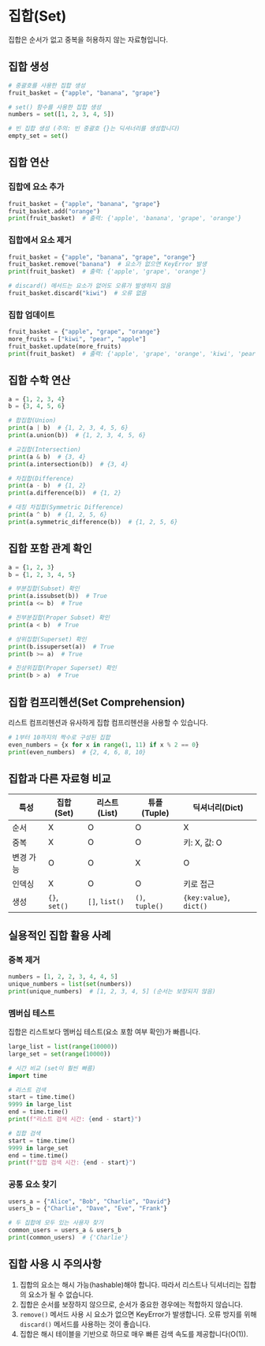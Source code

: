 # 집합(Set)

집합은 순서가 없고 중복을 허용하지 않는 자료형입니다. 

## 집합 생성

```python
# 중괄호를 사용한 집합 생성
fruit_basket = {"apple", "banana", "grape"}

# set() 함수를 사용한 집합 생성
numbers = set([1, 2, 3, 4, 5])

# 빈 집합 생성 (주의: 빈 중괄호 {}는 딕셔너리를 생성합니다)
empty_set = set()
```

## 집합 연산

### 집합에 요소 추가

```python
fruit_basket = {"apple", "banana", "grape"}
fruit_basket.add("orange")
print(fruit_basket)  # 출력: {'apple', 'banana', 'grape', 'orange'}
```

### 집합에서 요소 제거

```python
fruit_basket = {"apple", "banana", "grape", "orange"}
fruit_basket.remove("banana")  # 요소가 없으면 KeyError 발생
print(fruit_basket)  # 출력: {'apple', 'grape', 'orange'}

# discard() 메서드는 요소가 없어도 오류가 발생하지 않음
fruit_basket.discard("kiwi")  # 오류 없음
```

### 집합 업데이트

```python
fruit_basket = {"apple", "grape", "orange"}
more_fruits = ["kiwi", "pear", "apple"]
fruit_basket.update(more_fruits)
print(fruit_basket)  # 출력: {'apple', 'grape', 'orange', 'kiwi', 'pear'}
```

## 집합 수학 연산

```python
a = {1, 2, 3, 4}
b = {3, 4, 5, 6}

# 합집합(Union)
print(a | b)  # {1, 2, 3, 4, 5, 6}
print(a.union(b))  # {1, 2, 3, 4, 5, 6}

# 교집합(Intersection)
print(a & b)  # {3, 4}
print(a.intersection(b))  # {3, 4}

# 차집합(Difference)
print(a - b)  # {1, 2}
print(a.difference(b))  # {1, 2}

# 대칭 차집합(Symmetric Difference)
print(a ^ b)  # {1, 2, 5, 6}
print(a.symmetric_difference(b))  # {1, 2, 5, 6}
```

## 집합 포함 관계 확인

```python
a = {1, 2, 3}
b = {1, 2, 3, 4, 5}

# 부분집합(Subset) 확인
print(a.issubset(b))  # True
print(a <= b)  # True

# 진부분집합(Proper Subset) 확인
print(a < b)  # True

# 상위집합(Superset) 확인
print(b.issuperset(a))  # True
print(b >= a)  # True

# 진상위집합(Proper Superset) 확인
print(b > a)  # True
```

## 집합 컴프리헨션(Set Comprehension)

리스트 컴프리헨션과 유사하게 집합 컴프리헨션을 사용할 수 있습니다.

```python
# 1부터 10까지의 짝수로 구성된 집합
even_numbers = {x for x in range(1, 11) if x % 2 == 0}
print(even_numbers)  # {2, 4, 6, 8, 10}
```

## 집합과 다른 자료형 비교

| 특성 | 집합(Set) | 리스트(List) | 튜플(Tuple) | 딕셔너리(Dict) |
|------|---------|------------|------------|--------------|
| 순서 | X | O | O | X |
| 중복 | X | O | O | 키: X, 값: O |
| 변경 가능 | O | O | X | O |
| 인덱싱 | X | O | O | 키로 접근 |
| 생성 | `{}`, `set()` | `[]`, `list()` | `()`, `tuple()` | `{key:value}`, `dict()` |

## 실용적인 집합 활용 사례

### 중복 제거

```python
numbers = [1, 2, 2, 3, 4, 4, 5]
unique_numbers = list(set(numbers))
print(unique_numbers)  # [1, 2, 3, 4, 5] (순서는 보장되지 않음)
```

### 멤버십 테스트

집합은 리스트보다 멤버십 테스트(요소 포함 여부 확인)가 빠릅니다.

```python
large_list = list(range(10000))
large_set = set(range(10000))

# 시간 비교 (set이 훨씬 빠름)
import time

# 리스트 검색
start = time.time()
9999 in large_list
end = time.time()
print(f"리스트 검색 시간: {end - start}")

# 집합 검색
start = time.time()
9999 in large_set
end = time.time()
print(f"집합 검색 시간: {end - start}")
```

### 공통 요소 찾기

```python
users_a = {"Alice", "Bob", "Charlie", "David"}
users_b = {"Charlie", "Dave", "Eve", "Frank"}

# 두 집합에 모두 있는 사용자 찾기
common_users = users_a & users_b
print(common_users)  # {'Charlie'}
```

## 집합 사용 시 주의사항

1. 집합의 요소는 해시 가능(hashable)해야 합니다. 따라서 리스트나 딕셔너리는 집합의 요소가 될 수 없습니다.
2. 집합은 순서를 보장하지 않으므로, 순서가 중요한 경우에는 적합하지 않습니다.
3. `remove()` 메서드 사용 시 요소가 없으면 KeyError가 발생합니다. 오류 방지를 위해 `discard()` 메서드를 사용하는 것이 좋습니다.
4. 집합은 해시 테이블을 기반으로 하므로 매우 빠른 검색 속도를 제공합니다(O(1)).
